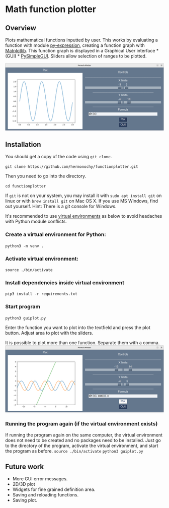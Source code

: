 # Math function plotter

## Overview
Plots mathematical functions inputted by user.
This works by evaluating a function with module [py-expression](https://pypi.org/project/py-expression/), creating a function graph with [Matplotlib](https://matplotlib.org/). This function graph is displayed in a Graphical User interface * (GUI) * [PySimpleGUI](https://www.pysimplegui.org). Sliders allow selection of ranges to be plotted. 

![The plotting window](images/plotterGUI.png)

## Installation
You should get a copy of the code using `git clone`.

`git clone https://github.com/hermonochy/functionplotter.git`

Then you need to go into the directory.

`cd functionplotter`

If `git` is not on your system, you may install it with
`sudo apt install git` on linux or with `brew install git` on Mac OS X.
If you use MS Windows, find out yourself. Hint: There is a git console for Windows. 

It's recommended to use [virtual environments](https://frankcorso.dev/setting-up-python-environment-venv-requirements.html) as below to avoid headaches with Python module conflicts. 

### Create a virtual environment for Python:
`python3 -m venv .`

### Activate virtual environment:
`source ./bin/activate`

### Install dependencies inside virtual environment
`pip3 install -r requirements.txt `

### Start program
`python3 guiplot.py `

Enter the function you want to plot into the textfield and press the plot button.
Adjust area to plot with the sliders.

It is possible to plot more than one function. Separate them with a comma.
![The plotting window with multiple functions](images/plotterGUImultiPlot.png)

### Running the program again (if the virtual environment exists)
If running the program again on the same computer, the virtual environment does not need to be created and no packages need to be installed.
Just go to the directory of the program, activate the virtual environment, and start the program as before.
`source ./bin/activate`
`python3 guiplot.py `


## Future work
- More GUI error messages.
- 2D/3D plot
- Widgets for fine grained definition area.
- Saving and reloading functions.
- Saving plot.
